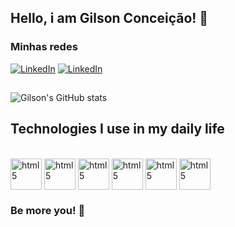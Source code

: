 ## Hello, i am Gilson Conceição! 👋
### Minhas redes <br>
[![LinkedIn](https://img.shields.io/badge/LinkedIn-0077B5?style=for-the-badge&logo=linkedin&logoColor=white)](https://www.linkedin.com/in/gilson-conceicao/) [![LinkedIn](https://img.shields.io/badge/Gmail-D14836?style=for-the-badge&logo=gmail&logoColor=white)](mailto:gilsonconceicaosantos.jr@gmail.com)
## 
![Gilson's GitHub stats](https://github-readme-stats.vercel.app/api?username=gilsonconceicao&=true&theme=tokyonight)

## Technologies I use in my daily life

<div style="display: inline_block"><br/>
    <img align="center" alt="html5" width="50" src="https://cdn.jsdelivr.net/gh/devicons/devicon/icons/html5/html5-original.svg"> 
    <img align="center" alt="html5" width="50" src="https://cdn.jsdelivr.net/gh/devicons/devicon/icons/css3/css3-original.svg">
    <img align="center" alt="html5" width="50" src="https://cdn.jsdelivr.net/gh/devicons/devicon/icons/javascript/javascript-original.svg">
    <img align="center" alt="html5" width="50" src="https://cdn.jsdelivr.net/gh/devicons/devicon/icons/react/react-original-wordmark.svg">
    <img align="center" alt="html5" width="50" src="https://cdn.jsdelivr.net/gh/devicons/devicon/icons/typescript/typescript-original.svg">
    <img align="center" alt="html5" width="50" src="https://cdn.jsdelivr.net/gh/devicons/devicon/icons/materialui/materialui-original.svg">
</div>
<div style="display: inline_block">
    
### Be more you! 🚀
